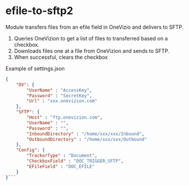 # efile-to-sftp2

Module transfers files from an efile field in OneVizio and delivers to SFTP.

1.  Queries OneVizion to get a list of files to transferred based on a checkbox.
2.  Downloads files one at a file from OneVizion and sends to SFTP.
3.  When successful, clears the checkbox


Example of settings.json

```json
{
	"OV": {
		"UserName" : "AccessKey",
		"Password" : "SecretKey",
		"Url" : "xxx.onevizion.com"
	},
	"SFTP": {
		"Host" : "ftp.onevizion.com",
		"UserName" : "",
		"Password" : "",
		"InboundDirectory" : "/home/xxx/xxx/Inbound",
		"OutboundDirectory" : "/home/xxx/xxx/Outbound"
	},
	"Config": {
		"TrackorType" : "Document",
		"CheckboxField" : "DOC_TRIGGER_SFTP",
		"EFileField" : "DOC_EFILE"
	}
}```
